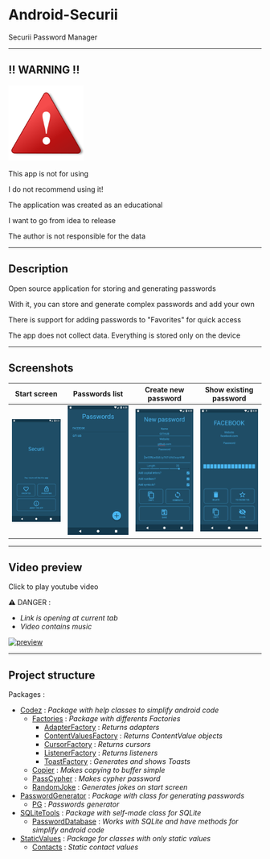 # Android-Securii

Securii Password Manager

----

## !! WARNING !!

<img src="https://github.com/andybeardness/Android-Securii/blob/main/imgs/warning.png" height="150">

This app is not for using

I do not recommend using it!

The application was created as an educational

I want to go from idea to release

The author is not responsible for the data

----

## Description

Open source application for storing and generating passwords

With it, you can store and generate complex passwords and add your own

There is support for adding passwords to "Favorites" for quick access

The app does not collect data. Everything is stored only on the device

----

## Screenshots

| Start screen  | Passwords list | Create new password | Show existing password |
| :-------------: | :-------------: | :-------------: | :-------------: |
| ![Start screen](https://github.com/andybeardness/Android-Securii/blob/main/imgs/s1.png)  | ![Start screen](https://github.com/andybeardness/Android-Securii/blob/main/imgs/s4.png)  | ![Start screen](https://github.com/andybeardness/Android-Securii/blob/main/imgs/s3.png)  | ![Start screen](https://github.com/andybeardness/Android-Securii/blob/main/imgs/s2.png)  |

----

## Video preview

Click to play youtube video

⚠️ DANGER :

- _Link is opening at current tab_ 
- _Video contains music_

[![preview](https://img.youtube.com/vi/EzXtsDDeiFM/0.jpg)](https://www.youtube.com/watch?v=EzXtsDDeiFM "https://raw.githubusercontent.com/andybeardness/Android-Securii/main/imgs/MyCollages.png")

----

## Project structure

Packages :

- [Codez](https://github.com/andybeardness/Android-Securii/tree/main/app/src/main/java/com/beardness/securii/Codez) : _Package with help classes to simplify android code_
	- [Factories](https://github.com/andybeardness/Android-Securii/tree/main/app/src/main/java/com/beardness/securii/Codez/Factories) : _Package with differents Factories_
		- [AdapterFactory](https://github.com/andybeardness/Android-Securii/blob/main/app/src/main/java/com/beardness/securii/Codez/Factories/AdapterFactory.java) : _Returns adapters_
		- [ContentValuesFactory](https://github.com/andybeardness/Android-Securii/blob/main/app/src/main/java/com/beardness/securii/Codez/Factories/ContentValuesFactory.java) : _Returns ContentValue objects_
		- [CursorFactory](https://github.com/andybeardness/Android-Securii/blob/main/app/src/main/java/com/beardness/securii/Codez/Factories/CursorFactory.java) : _Returns cursors_
		- [ListenerFactory](https://github.com/andybeardness/Android-Securii/blob/main/app/src/main/java/com/beardness/securii/Codez/Factories/ListenerFactory.java) : _Returns listeners_
		- [ToastFactory](https://github.com/andybeardness/Android-Securii/blob/main/app/src/main/java/com/beardness/securii/Codez/Factories/ToastFactory.java) : _Generates and shows Toasts_
	- [Copier](https://github.com/andybeardness/Android-Securii/blob/main/app/src/main/java/com/beardness/securii/Codez/Copier.java) : _Makes copying to buffer simple_
	- [PassCypher](https://github.com/andybeardness/Android-Securii/blob/main/app/src/main/java/com/beardness/securii/Codez/PassCypher.java) : _Makes cypher password_
	- [RandomJoke](https://github.com/andybeardness/Android-Securii/blob/main/app/src/main/java/com/beardness/securii/Codez/RandomJoke.java) : _Generates jokes on start screen_
- [PasswordGenerator](https://github.com/andybeardness/Android-Securii/tree/main/app/src/main/java/com/beardness/securii/PasswordGenerator) : _Package with class for generating passwords_
	- [PG](https://github.com/andybeardness/Android-Securii/blob/main/app/src/main/java/com/beardness/securii/PasswordGenerator/PG.java) : _Passwords generator_
- [SQLiteTools](https://github.com/andybeardness/Android-Securii/tree/main/app/src/main/java/com/beardness/securii/SQLiteTools) : _Package with self-made class for SQLite_
	- [PasswordDatabase](https://github.com/andybeardness/Android-Securii/blob/main/app/src/main/java/com/beardness/securii/SQLiteTools/PasswordDatabase.java) : _Works with SQLite and have methods for simplify android code_
- [StaticValues](https://github.com/andybeardness/Android-Securii/tree/main/app/src/main/java/com/beardness/securii/StaticValues) : _Package for classes with only static values_
	- [Contacts](https://github.com/andybeardness/Android-Securii/blob/main/app/src/main/java/com/beardness/securii/StaticValues/Contacts.java) : _Static contact values_
